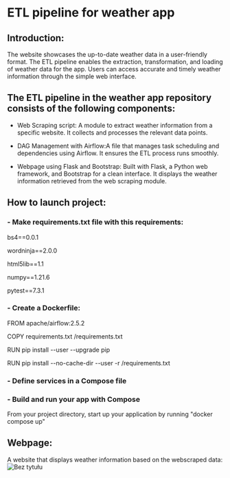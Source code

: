 # ETL pipeline for weather app
## Introduction:
The website showcases the up-to-date weather data in a user-friendly format.
The ETL pipeline enables the extraction, transformation, and loading of weather data for the app. Users can access accurate and timely weather information through the simple web interface.

## The ETL pipeline in the weather app repository consists of the following components:
- Web Scraping script: A module to extract weather information from a specific website. It collects and processes the relevant data points.
  
- DAG Management with Airflow:A file that manages task scheduling and dependencies using Airflow. It ensures the ETL process runs smoothly.
  
- Webpage using Flask and Bootstrap:
Built with Flask, a Python web framework, and Bootstrap for a clean interface. It displays the weather information retrieved from the web scraping module.

## How to launch project:
### - Make requirements.txt file with this requirements:

bs4==0.0.1

wordninja==2.0.0

html5lib==1.1

numpy==1.21.6

pytest==7.3.1

### - Create a Dockerfile:

FROM apache/airflow:2.5.2

COPY requirements.txt /requirements.txt

RUN pip install --user --upgrade pip

RUN pip install --no-cache-dir --user -r /requirements.txt

### - Define services in a Compose file

### - Build and run your app with Compose
From your project directory, start up your application by running "docker compose up"


## Webpage:
A website that displays weather information based on the webscraped data:
![Bez tytułu](https://user-images.githubusercontent.com/102367840/232322329-bbd277f2-73e7-48d1-92b6-d06e399204ac.png)
